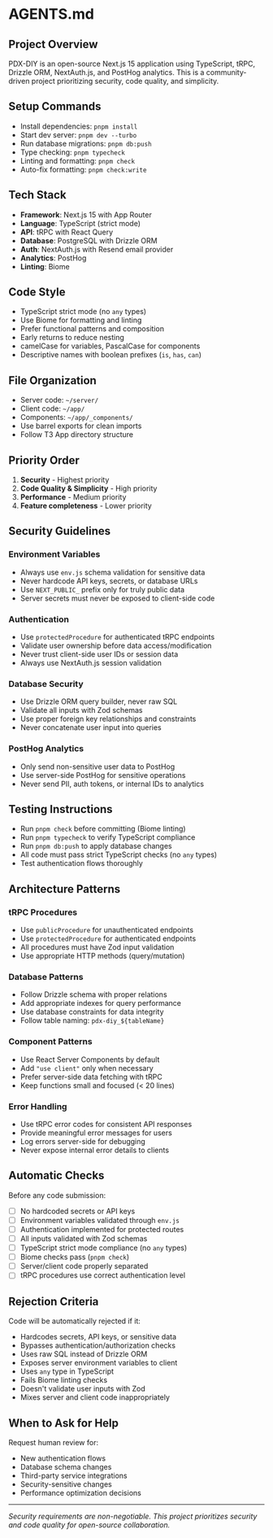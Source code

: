 # AGENTS.md

## Project Overview

PDX-DIY is an open-source Next.js 15 application using TypeScript, tRPC, Drizzle ORM, NextAuth.js, and PostHog analytics. This is a community-driven project prioritizing security, code quality, and simplicity.

## Setup Commands

- Install dependencies: `pnpm install`
- Start dev server: `pnpm dev --turbo`
- Run database migrations: `pnpm db:push`
- Type checking: `pnpm typecheck`
- Linting and formatting: `pnpm check`
- Auto-fix formatting: `pnpm check:write`

## Tech Stack

- **Framework**: Next.js 15 with App Router
- **Language**: TypeScript (strict mode)
- **API**: tRPC with React Query
- **Database**: PostgreSQL with Drizzle ORM
- **Auth**: NextAuth.js with Resend email provider
- **Analytics**: PostHog
- **Linting**: Biome

## Code Style

- TypeScript strict mode (no `any` types)
- Use Biome for formatting and linting
- Prefer functional patterns and composition
- Early returns to reduce nesting
- camelCase for variables, PascalCase for components
- Descriptive names with boolean prefixes (`is`, `has`, `can`)

## File Organization

- Server code: `~/server/`
- Client code: `~/app/`
- Components: `~/app/_components/`
- Use barrel exports for clean imports
- Follow T3 App directory structure

## Priority Order

1. **Security** - Highest priority
2. **Code Quality & Simplicity** - High priority
3. **Performance** - Medium priority
4. **Feature completeness** - Lower priority

## Security Guidelines

### Environment Variables

- Always use `env.js` schema validation for sensitive data
- Never hardcode API keys, secrets, or database URLs
- Use `NEXT_PUBLIC_` prefix only for truly public data
- Server secrets must never be exposed to client-side code

### Authentication

- Use `protectedProcedure` for authenticated tRPC endpoints
- Validate user ownership before data access/modification
- Never trust client-side user IDs or session data
- Always use NextAuth.js session validation

### Database Security

- Use Drizzle ORM query builder, never raw SQL
- Validate all inputs with Zod schemas
- Use proper foreign key relationships and constraints
- Never concatenate user input into queries

### PostHog Analytics

- Only send non-sensitive user data to PostHog
- Use server-side PostHog for sensitive operations
- Never send PII, auth tokens, or internal IDs to analytics

## Testing Instructions

- Run `pnpm check` before committing (Biome linting)
- Run `pnpm typecheck` to verify TypeScript compliance
- Run `pnpm db:push` to apply database changes
- All code must pass strict TypeScript checks (no `any` types)
- Test authentication flows thoroughly

## Architecture Patterns

### tRPC Procedures

- Use `publicProcedure` for unauthenticated endpoints
- Use `protectedProcedure` for authenticated endpoints
- All procedures must have Zod input validation
- Use appropriate HTTP methods (query/mutation)

### Database Patterns

- Follow Drizzle schema with proper relations
- Add appropriate indexes for query performance
- Use database constraints for data integrity
- Follow table naming: `pdx-diy_${tableName}`

### Component Patterns

- Use React Server Components by default
- Add `"use client"` only when necessary
- Prefer server-side data fetching with tRPC
- Keep functions small and focused (< 20 lines)

### Error Handling

- Use tRPC error codes for consistent API responses
- Provide meaningful error messages for users
- Log errors server-side for debugging
- Never expose internal error details to clients

## Automatic Checks

Before any code submission:

- [ ] No hardcoded secrets or API keys
- [ ] Environment variables validated through `env.js`
- [ ] Authentication implemented for protected routes
- [ ] All inputs validated with Zod schemas
- [ ] TypeScript strict mode compliance (no `any` types)
- [ ] Biome checks pass (`pnpm check`)
- [ ] Server/client code properly separated
- [ ] tRPC procedures use correct authentication level

## Rejection Criteria

Code will be automatically rejected if it:

- Hardcodes secrets, API keys, or sensitive data
- Bypasses authentication/authorization checks
- Uses raw SQL instead of Drizzle ORM
- Exposes server environment variables to client
- Uses `any` type in TypeScript
- Fails Biome linting checks
- Doesn't validate user inputs with Zod
- Mixes server and client code inappropriately

## When to Ask for Help

Request human review for:

- New authentication flows
- Database schema changes
- Third-party service integrations
- Security-sensitive changes
- Performance optimization decisions

---

*Security requirements are non-negotiable. This project prioritizes security and code quality for open-source collaboration.*
